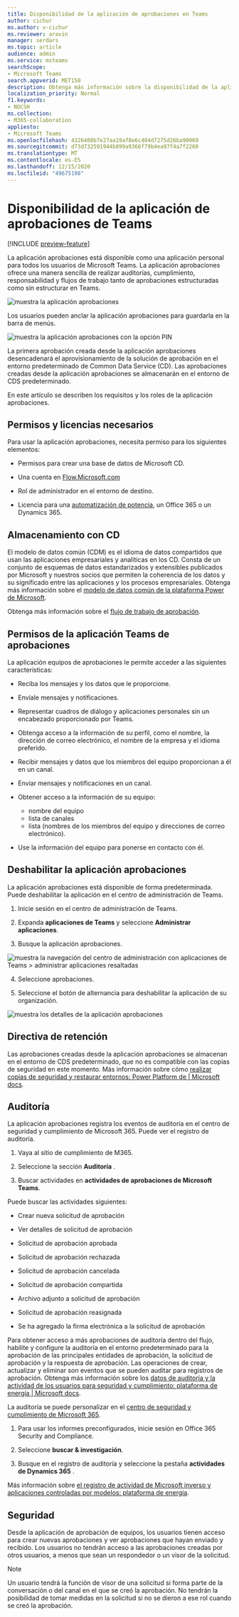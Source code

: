 ```yaml
---
title: Disponibilidad de la aplicación de aprobaciones en Teams
author: cichur
ms.author: v-cichur
ms.reviewer: aravin
manager: serdars
ms.topic: article
audience: admin
ms.service: msteams
searchScope:
- Microsoft Teams
search.appverid: MET150
description: Obtenga más información sobre la disponibilidad de la aplicación aprobaciones en Microsoft Teams.
localization_priority: Normal
f1.keywords:
- NOCSH
ms.collection:
- M365-collaboration
appliesto:
- Microsoft Teams
ms.openlocfilehash: 4326408b7e27aa19af8e6c404d7275d26ba90969
ms.sourcegitcommit: d73d732591944b899a9366f79b4ea97f4a7f2260
ms.translationtype: MT
ms.contentlocale: es-ES
ms.lasthandoff: 12/15/2020
ms.locfileid: "49675198"
---
```

# <a name="teams-approvals-app-availability"></a>Disponibilidad de la aplicación de aprobaciones de Teams

[!INCLUDE [preview-feature](includes/preview-feature.md)]

La aplicación aprobaciones está disponible como una aplicación personal para todos los usuarios de Microsoft Teams.
La aplicación aprobaciones ofrece una manera sencilla de realizar auditorías, cumplimiento, responsabilidad y flujos de trabajo tanto de aprobaciones estructuradas como sin estructurar en Teams.

 ![muestra la aplicación aprobaciones](media/approvals-selection.png)

Los usuarios pueden anclar la aplicación aprobaciones para guardarla en la barra de menús.

 ![muestra la aplicación aprobaciones con la opción PIN](media/approvalApp-pin.png)

La primera aprobación creada desde la aplicación aprobaciones desencadenará el aprovisionamiento de la solución de aprobación en el entorno predeterminado de Common Data Service (CD). Las aprobaciones creadas desde la aplicación aprobaciones se almacenarán en el entorno de CDS predeterminado.

En este artículo se describen los requisitos y los roles de la aplicación aprobaciones.

## <a name="required-permissions-and-licenses"></a>Permisos y licencias necesarios

Para usar la aplicación aprobaciones, necesita permiso para los siguientes elementos:

- Permisos para crear una base de datos de Microsoft CD.

- Una cuenta en [Flow.Microsoft.com](https://flow.microsoft.com/)

- Rol de administrador en el entorno de destino.

- Licencia para una [automatización de potencia](https://docs.microsoft.com/power-automate/get-started-approvals), un Office 365 o un Dynamics 365.

## <a name="storage-with-cds"></a>Almacenamiento con CD

El modelo de datos común (CDM) es el idioma de datos compartidos que usan las aplicaciones empresariales y analíticas en los CD. Consta de un conjunto de esquemas de datos estandarizados y extensibles publicados por Microsoft y nuestros socios que permiten la coherencia de los datos y su significado entre las aplicaciones y los procesos empresariales. Obtenga más información sobre el [modelo de datos común de la plataforma Power de Microsoft](https://docs.microsoft.com/power-automate/get-started-approvals).

Obtenga más información sobre el [flujo de trabajo de aprobación](https://docs.microsoft.com/power-automate/modern-approvals).

## <a name="approvals-teams-app-permissions"></a>Permisos de la aplicación Teams de aprobaciones

La aplicación equipos de aprobaciones le permite acceder a las siguientes características:

- Reciba los mensajes y los datos que le proporcione.

- Envíale mensajes y notificaciones.

- Representar cuadros de diálogo y aplicaciones personales sin un encabezado proporcionado por Teams.

- Obtenga acceso a la información de su perfil, como el nombre, la dirección de correo electrónico, el nombre de la empresa y el idioma preferido.

- Recibir mensajes y datos que los miembros del equipo proporcionan a él en un canal.

- Enviar mensajes y notificaciones en un canal.

- Obtener acceso a la información de su equipo:
  - nombre del equipo
  - lista de canales
  - lista (nombres de los miembros del equipo y direcciones de correo electrónico).

- Use la información del equipo para ponerse en contacto con él.

## <a name="disable-the-approvals-app"></a>Deshabilitar la aplicación aprobaciones

La aplicación aprobaciones está disponible de forma predeterminada. Puede deshabilitar la aplicación en el centro de administración de Teams.

  1. Inicie sesión en el centro de administración de Teams.

  2. Expanda **aplicaciones de Teams** y seleccione **Administrar aplicaciones**.

  3. Busque la aplicación aprobaciones.

![muestra la navegación del centro de administración con aplicaciones de Teams > administrar aplicaciones resaltadas](media/manage-approval-apps.png)

  4. Seleccione aprobaciones.

  5. Seleccione el botón de alternancia para deshabilitar la aplicación de su organización.

![muestra los detalles de la aplicación aprobaciones](media/approvals-details.png)

## <a name="retention-policy"></a>Directiva de retención

Las aprobaciones creadas desde la aplicación aprobaciones se almacenan en el entorno de CDS predeterminado, que no es compatible con las copias de seguridad en este momento. Más información sobre cómo [realizar copias de seguridad y restaurar entornos: Power Platform de \| Microsoft docs](https://docs.microsoft.com/power-platform/admin/backup-restore-environments).

## <a name="auditing"></a>Auditoría

La aplicación aprobaciones registra los eventos de auditoría en el centro de seguridad y cumplimiento de Microsoft 365. Puede ver el registro de auditoría.

1. Vaya al sitio de cumplimiento de M365.

2. Seleccione la sección **Auditoría** .

3. Buscar actividades en **actividades de aprobaciones de Microsoft Teams**.

Puede buscar las actividades siguientes:

- Crear nueva solicitud de aprobación

- Ver detalles de solicitud de aprobación

- Solicitud de aprobación aprobada

- Solicitud de aprobación rechazada

- Solicitud de aprobación cancelada

- Solicitud de aprobación compartida

- Archivo adjunto a solicitud de aprobación

- Solicitud de aprobación reasignada

- Se ha agregado la firma electrónica a la solicitud de aprobación

Para obtener acceso a más aprobaciones de auditoría dentro del flujo, habilite y configure la auditoría en el entorno predeterminado para la aprobación de las principales entidades de aprobación, la solicitud de aprobación y la respuesta de aprobación. Las operaciones de crear, actualizar y eliminar son eventos que se pueden auditar para registros de aprobación. Obtenga más información sobre los [datos de auditoría y la actividad de los usuarios para seguridad y cumplimiento: plataforma de energía \| Microsoft docs](https://docs.microsoft.com/power-platform/admin/audit-data-user-activity).

La auditoría se puede personalizar en el [centro de seguridad y cumplimiento de Microsoft 365](https://support.office.com/article/go-to-the-office-365-security-compliance-center-7e696a40-b86b-4a20-afcc-559218b7b1b8?ui=en-US&rs=en-US&ad=US).

1. Para usar los informes preconfigurados, inicie sesión en Office 365 Security and Compliance.

2. Seleccione **buscar & investigación**.

3. Busque en el registro de auditoría y seleccione la pestaña **actividades de Dynamics 365** .

Más información sobre [el registro de actividad de Microsoft inverso y aplicaciones controladas por modelos: plataforma de energía](https://docs.microsoft.com/power-platform/admin/enable-use-comprehensive-auditing).

## <a name="security"></a>Seguridad

Desde la aplicación de aprobación de equipos, los usuarios tienen acceso para crear nuevas aprobaciones y ver aprobaciones que hayan enviado y recibido. Los usuarios no tendrán acceso a las aprobaciones creadas por otros usuarios, a menos que sean un respondedor o un visor de la solicitud.

> [!Note]
> Un usuario tendrá la función de visor de una solicitud si forma parte de la conversación o del canal en el que se creó la aprobación. No tendrán la posibilidad de tomar medidas en la solicitud si no se dieron a ese rol cuando se creó la aprobación.
